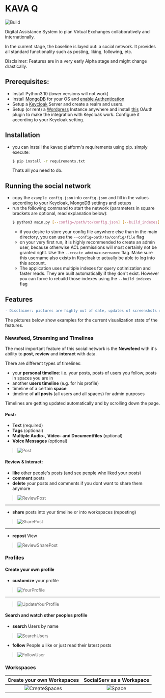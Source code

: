 # KAVA Q
![Build](https://github.com/KMI-KPZ/kavaq/actions/workflows/deploy.yml/badge.svg)

Digital Assistance System to plan Virtual Exchanges collaboratively and internationally.

In the current stage, the baseline is layed out: a social network. It provides all standard functionality such as posting, liking, following, etc.

Disclaimer: Features are in a very early Alpha stage and might change drastically.

## Prerequisites:

- Install Python3.10 (lower versions will not work)
- Install [MongoDB](https://docs.mongodb.com/manual/installation/) for your OS and [enable Authentication](https://www.mongodb.com/features/mongodb-authentication)
- Setup a [Keycloak](https://www.keycloak.org/) Server and create a realm and users.
- Setup (or rent) a [Wordpress](https://wordpress.com/de/) Instance anywhere and install [this](https://de.wordpress.org/plugins/oauth-client-for-user-authentication/) OAuth plugin to make the integration with Keycloak work. Configure it according to your Keycloak setting.

## Installation

- you can install the kavaq platform's requirements using pip. simply execute:
  ```sh
  $ pip install -r requirements.txt
  ```
  Thats all you need to do.

## Running the social network

- copy the ```example_config.json``` into ```config.json``` and fill in the values according to your Keycloak, MongoDB settings and setups
- run the following command to start the network (parameters in square brackets are optional, read explanation below):
  ```sh
  $ python3 main.py [--config=/path/to/config.json] [--build_indexes] [--create_admin=<username>]
  ```
  - if you desire to store your config file anywhere else than in the main directory, you can use the ```--config=path/to/config/file``` flag
  - on your very first run, it is highly recommended to create an admin user, because otherwise ACL permissions will most certainly not be granted right. Use the ```--create_admin=<username>``` flag. Make sure this username also exists in Keycloak to actually be able to log into this account.
  - The application uses multiple indexes for query optimization and faster reads. They are built automatically if they don't exist. However you can force to rebuild those indexes using the ```--build_indexes``` flag


## Features
```diff
- Disclaimer: pictures are highly out of date, updates of screenshots required
```

The pictures below show examples for the current visualization state of the features.
### Newsfeed, Streaming and Timelines

The most important feature of this social network is the **Newsfeed** with it's ability to **post**, **review** and **interact** with data.

There are different types of timelines:
  - your **personal timeline**: i.e. your posts, posts of users you follow, posts in spaces you are in
  - another **users timeline** (e.g. for his profile)
  - timeline of a certain **space**
  - timeline of **all posts** (all users and all spaces) for admin purposes

Timelines are getting updated automatically and by scrolling down the page.
#### Post:
- **Text** (required)
- **Tags** (optional)
- **Multiple Audio-, Video- and Documentfiles** (optional)
- **Voice Messages** (optional)
>![Post](Features/Post.png "Post")

#### Review & Interact:
- **like** other people's posts (and see people who liked your posts)
- **comment** posts
- **delete** your posts and comments if you dont want to share them anymore
>![ReviewPost](Features/ReviewPost.png)
---
- **share** posts into your timeline or into workspaces (reposting)
>![SharePost](Features/SharePost.png "SharePost") <br>
---
- **repost** View
>![ReviewSharePost](Features/ReviewSharePost.png "ReviewSharePost")

### Profiles
#### Create your own profile
- **customize** your profile
>![YourProfile](Features/YourProfile.png "YourProfile")
---
>![UpdateYourProfile](Features/UpdateYourProfile.png "UpdateYourProfile")

#### Search and watch other peoples profile
- **search** Users by name
>![SearchUsers](Features/SearchUsers.png "SearchUsers")
- **follow** People u like or just read their latest posts
>![FollowUser](Features/FollowUser.png "FollowUser")

### Workspaces
Create your own Workspaces            |  SocialServ as a Workspace
:-------------------------:|:-------------------------:
![CreateSpaces](Features/CreateSpaces.png "CreateSpaces")  | ![Space](Features/Space.png "Space")